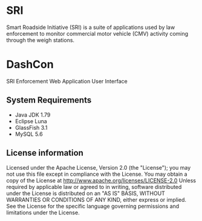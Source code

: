 # SRI
Smart Roadside Initiative (SRI) is a suite of applications used by law enforcement to monitor commercial motor vehicle (CMV) activity coming through the weigh stations.

# DashCon
SRI Enforcement Web Application User Interface

## System Requirements
- Java JDK 1.79
- Eclipse Luna
- GlassFish 3.1
- MySQL 5.6

## License information
Licensed under the Apache License, Version 2.0 (the "License"); you may not use this file except in compliance with the License. You may obtain a copy of the License at http://www.apache.org/licenses/LICENSE-2.0 Unless required by applicable law or agreed to in writing, software distributed under the License is distributed on an "AS IS" BASIS, WITHOUT WARRANTIES OR CONDITIONS OF ANY KIND, either express or implied. See the License for the specific language governing permissions and limitations under the License.

